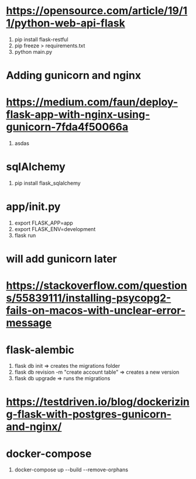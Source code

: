 # https://opensource.com/article/19/11/python-web-api-flask

1. pip install flask-restful
2. pip freeze > requirements.txt
3. python main.py

# Adding gunicorn and nginx
# https://medium.com/faun/deploy-flask-app-with-nginx-using-gunicorn-7fda4f50066a

1. asdas

# sqlAlchemy

1. pip install flask_sqlalchemy

# app/__init__.py

1. export FLASK_APP=app
2. export FLASK_ENV=development
3. flask run

# will add gunicorn later

# https://stackoverflow.com/questions/55839111/installing-psycopg2-fails-on-macos-with-unclear-error-message

# flask-alembic

1. flask db init => creates the migrations folder
2. flask db revision -m "create account table" => creates a new version
3. flask db upgrade => runs the migrations

# https://testdriven.io/blog/dockerizing-flask-with-postgres-gunicorn-and-nginx/

# docker-compose
1. docker-compose up --build --remove-orphans